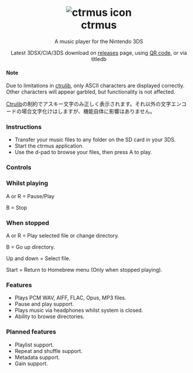 <h1 align="center"><img src="http://i.imgur.com/pWWyVMO.png" alt="ctrmus icon"><br>ctrmus</h1>
<p align="center">A music player for the Nintendo 3DS</p>
<p align="center">Latest 3DSX/CIA/3DS download on <a href="https://github.com/deltabeard/ctrmus/releases">releases</a> page, using <a href="http://i.imgur.com/LyztiZR.png">QR code</a>, or via titledb</p>

#### Note
Due to limitations in [ctrulib](https://github.com/smealum/ctrulib/issues/328), only ASCII characters are displayed correctly. Other characters will appear garbled, but functionality is not affected.

[Ctrulib](https://github.com/smealum/ctrulib/issues/328)の制約でアスキー文字のみ正しく表示されます。それ以外の文字エンコードの場合文字化けはしますが、機能自体に影響はありません。

### Instructions
* Transfer your music files to any folder on the SD card in your 3DS.
* Start the ctrmus application.
* Use the d-pad to browse your files, then press A to play.

### Controls
### Whilst playing
A or R = Pause/Play

B = Stop

### When stopped
A or R = Play selected file or change directory.

B = Go up directory.

Up and down = Select file.

Start = Return to Homebrew menu (Only when stopped playing).

### Features
* Plays PCM WAV, AIFF, FLAC, Opus, MP3 files.
* Pause and play support.
* Plays music via headphones whilst system is closed.
* Ability to browse directories.

### Planned features
* Playlist support.
* Repeat and shuffle support.
* Metadata support.
* Gain support.

